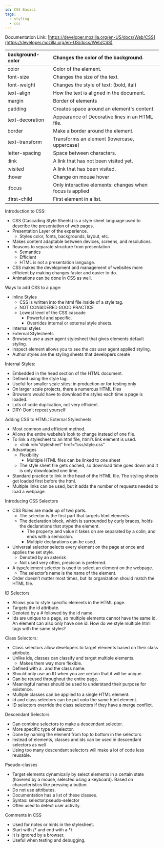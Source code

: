 ```yaml
---
id: CSS Basics
tags:
  - styling
  - css
---
```


Documentation Link: [https://developer.mozilla.org/en-US/docs/Web/CSS](https://developer.mozilla.org/en-US/docs/Web/CSS)

| background-color | Changes the color of the background. |
| :---- | :---- |
| color | Color of the element. |
| font-size | Changes the size of the text. |
| font-weight | Changes the style of text: (bold, ital) |
| text-align | How the text is aligned in the document. |
| margin | Border of elements |
| padding | Creates space around an element's content. |
| text-decoration | Appearance of Decorative lines in an HTML file. |
| border | Make a border around the element. |
| text-transform | Transforms an element (lowercase, uppercase) |
| letter-spacing | Space between characters. |
| :link | A link that has not been visited yet.  |
| :visited | A link that has been visited. |
| :hover | Change on mouse hover |
| :focus | Only interactive elements: changes when focus is applied |
| :first-child | First element in a list. |

Introduction to CSS:

* CSS (Cascading Style Sheets) is a style sheet language used to describe the presentation of web pages.  
* Presentation Layer of the experience.   
  * Styles color, fonts, backgrounds, layout, etc.  
* Makes content adaptable between devices, screens, and resolutions.  
* Reasons to separate structure from presentation  
  * Semantics   
  * Efficient  
  *  HTML is not a presentation language.  
* CSS makes the development and management of websites more efficient by making changes faster and easier to do.   
* Animations can be done in CSS as well.

	  
Ways to add CSS to a page:

* Inline Styles  
  * CSS is written into the html file inside of a style tag.  
  * NOT CONSIDERED GOOD PRACTICE  
  * Lowest level of the CSS cascade  
    * Powerful and specific.  
    * Overrides internal or external style sheets.   
* Internal styles  
* External Stylesheets  
* Browsers use a user agent stylesheet that gives elements default styling.  
* Inspect element allows you to see the css user agent applied styling.  
* Author styles are the styling sheets that developers create

Internal Styles:

* Embedded in the head section of the HTML document.   
* Defined using the style tag.  
* Useful for smaller scale sites: in production or for testing only  
* On larger scale projects, there a numerous HTML files  
* Browsers would have to download the styles each time a page is loaded.  
* Lots of code duplication, not very efficient.  
* DRY: Don’t repeat yourself

Adding CSS to HTML: External Stylesheets

* Most common and efficient method.  
* Allows the entire website’s look to change instead of one file.  
* To link a stylesheet to an html file, html’s link element is used.   
  * \<link rel=”stylesheet” href=”css/style.css”  
* Advantages  
  * Flexibility  
    * Multiple HTML files can be linked to one sheet  
  * The style sheet file gets cached, so download time goes down and it is only downloaded one time.  
* Standard practice to link in the head of the HTML file. The styling sheets get loaded first before the html.  
* Multiple links can be used, but it adds the number of requests needed to load a webpage. 

Introducing CSS Selectors

* CSS Rules are made up of two parts.  
  * The selector is the first part that targets html elements  
  * The declaration block, which is surrounded by curly braces, holds the declarations that stype the element.   
    * The property and value it takes on are separated by a colin, and ends with a semicolon.  
    * Multiple declarations can be used.  
* Universal selector selects every element on the page at once and applies the set style.  
  * Denoted by an asterisk  
  * Not used very often, precision is preferred.  
* A type/element selector is used to select an element on the webpage.  
  * The selector’s name is the name of the element.   
* Order doesn’t matter most times, but its organization should match the HTML file.

ID Selectors

* Allows you to style specific elements in the HTML page.   
* Targets the id attribute.   
* Denoted by a \# followed by the id name.  
* Ids are unique to a page, so multiple elements cannot have the same id. An element can also only have one id. How do we style multiple html tags with the same styles? 

Class Selectors:

* Class selectors allow developers to target elements based on their class attribute.   
* Unlike ids, classes can classify and target multiple elements.  
  * Makes them way more flexible.  
* Defined with a . and the class name.  
* Should only use an ID when you are certain that it will be unique.   
* Can be reused throughout the entire page.  
* Meaningful names should be used to understand their purpose for existence.  
* Multiple classes can be applied to a single HTML element.   
* Id and class selectors can be put onto the same html element.   
* ID selectors override the class selectors if they have a merge conflict.

Descendant Selectors

* Can combine selectors to make a descendant selector.   
* More specific type of selector.  
* Done by naming the element from top to bottom in the selectors.  
* Instead of elements, classes and ids can be used in descendant selectors as well  
* Using too many descendant selectors will make a lot of code less reusable. 

Pseudo-classes

* Target elements dynamically by select elements in a certain state (hovered by a mouse, selected using a keyboard). Based on characteristics like pressing a button.  
* Do not use attributes.  
* Documentation has a list of these classes.  
* Syntax: selector:pseudo-selector  
* Often used to detect user activity. 

Comments in CSS

* Used for notes or hints in the stylesheet.  
* Start with /\* and end with a \*/  
* It is ignored by a browser.   
* Useful when testing and debugging. 